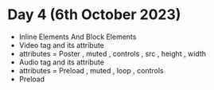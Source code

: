 # Day 4 (6th October 2023)


<ul>
<li>Inline Elements And Block Elements</li>
<li>Video tag and its attribute</li>
<li>attributes = Poster , muted , controls , src , height , width</li>
<li>Audio tag and its attribute</li>
<li>attributes = Preload , muted , loop , controls</li>
<li>Preload</li>



</ul>